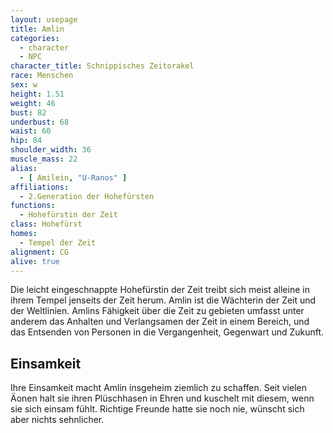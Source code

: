```yaml
---
layout: usepage
title: Amlin
categories:
  - character
  - NPC
character_title: Schnippisches Zeitorakel
race: Menschen
sex: w
height: 1.51
weight: 46
bust: 82
underbust: 68
waist: 60
hip: 84
shoulder_width: 36
muscle_mass: 22
alias:
  - [ Amilein, "U-Ranos" ]
affiliations:
  - 2.Generation der Hohefürsten
functions:
  - Hohefürstin der Zeit
class: Hohefürst
homes:
  - Tempel der Zeit
alignment: CG
alive: true
---
```


Die leicht eingeschnappte Hohefürstin der Zeit treibt sich meist alleine in ihrem Tempel jenseits der Zeit herum. Amlin
ist die Wächterin der Zeit und der Weltlinien. Amlins Fähigkeit über die Zeit zu gebieten umfasst unter anderem das
Anhalten und Verlangsamen der Zeit in einem Bereich, und das Entsenden von Personen in die Vergangenheit, Gegenwart und
Zukunft.

<!--more-->

## Einsamkeit

Ihre Einsamkeit macht Amlin insgeheim ziemlich zu schaffen. Seit vielen Äonen halt sie ihren Plüschhasen in Ehren und
kuschelt mit diesem, wenn sie sich einsam fühlt. Richtige Freunde hatte sie noch nie, wünscht sich aber nichts
sehnlicher.